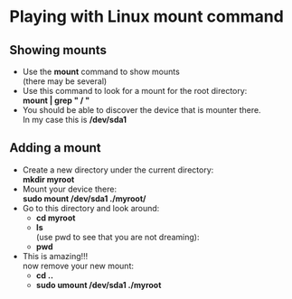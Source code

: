 # Playing with Linux mount command

## Showing mounts

- Use the **mount** command to show mounts  
(there may be several)
- Use this command to look for a mount for the root directory:  
**mount | grep " / "**
- You should be able to discover the device that is mounter there.  
In my case this is **/dev/sda1**

## Adding a mount

- Create a new directory under the current directory:  
**mkdir myroot**
- Mount your device there:  
**sudo mount /dev/sda1 ./myroot/**
- Go to this directory and look around:  
  - **cd myroot**
  - **ls**  
  (use pwd to see that you are not dreaming):  
  - **pwd**
- This is amazing!!!  
now remove your new mount:
  - **cd ..**
  - **sudo umount /dev/sda1 ./myroot**